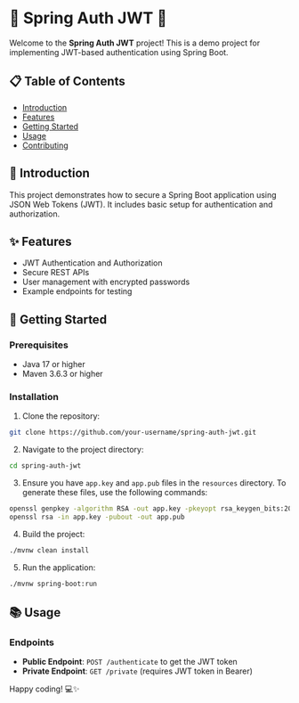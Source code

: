 # 🌟 Spring Auth JWT 🌟

Welcome to the **Spring Auth JWT** project! This is a demo project for implementing JWT-based authentication using Spring Boot.

## 📋 Table of Contents

- [Introduction](#-introduction)
- [Features](#-features)
- [Getting Started](#-getting-started)
- [Usage](#-usage)
- [Contributing](#-contributing)

## 📖 Introduction

This project demonstrates how to secure a Spring Boot application using JSON Web Tokens (JWT). It includes basic setup for authentication and authorization.

## ✨ Features

- JWT Authentication and Authorization
- Secure REST APIs
- User management with encrypted passwords
- Example endpoints for testing

## 🚀 Getting Started

### Prerequisites

- Java 17 or higher
- Maven 3.6.3 or higher

### Installation

1. Clone the repository:

  ```sh
  git clone https://github.com/your-username/spring-auth-jwt.git
  ```

2. Navigate to the project directory:

  ```sh
  cd spring-auth-jwt
  ```

3. Ensure you have `app.key` and `app.pub` files in the `resources` directory. To generate these files, use the following commands:

  ```sh
  openssl genpkey -algorithm RSA -out app.key -pkeyopt rsa_keygen_bits:2048
  openssl rsa -in app.key -pubout -out app.pub
  ```

4. Build the project:

  ```sh
  ./mvnw clean install
  ```

5. Run the application:

  ```sh
  ./mvnw spring-boot:run
  ```

## 📚 Usage

### Endpoints

- **Public Endpoint**: `POST /authenticate` to get the JWT token
- **Private Endpoint**: `GET /private` (requires JWT token in Bearer)

Happy coding! 💻✨